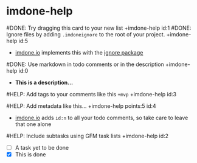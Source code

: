 imdone-help
====
#DONE: Try dragging this card to your new list +imdone-help id:1
#DONE: Ignore files by adding `.imdoneignore` to the root of your project. +imdone-help id:5
- [imdone.io](https://imdone.io) implements this with the [ignore package](https://www.npmjs.com/package/ignore)

#DONE: Use markdown in todo comments or in the description +imdone-help id:0
- **This is a description...**

#HELP: Add tags to your comments like this `+mvp` +imdone-help id:3

#HELP: Add metadata like this... +imdone-help points:5 id:4
- [imdone.io](https://imdone.io) adds `id:n` to all your todo comments, so take care to leave that one alone

#HELP: Include subtasks using GFM task lists +imdone-help id:2
- [ ] A task yet to be done
- [x] This is done
